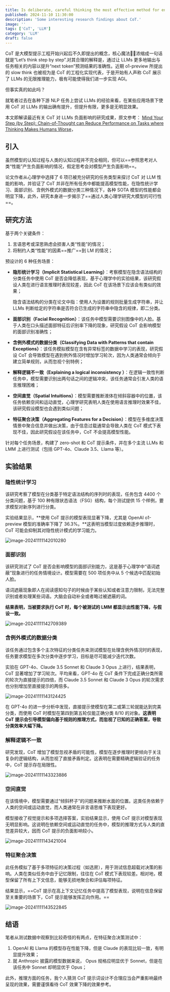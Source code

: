 ```yaml
---
title: Is deliberate, careful thinking the most effective method for enhancing LLMs?
published: 2024-11-10 11:30:00
description: 'Some interesting research findings about CoT.'
image: ''
tags: ['CoT', 'LLM']
category: 'LLM'
draft: false
---
```


CoT 是大模型提示工程开始兴起后不久即提出的概念，核心魔法🧙‍♀️浓缩成一句话就是“Let’s think step by step”.对其合理的解释是，通过让 LLMs 更多地输出与任务相关的内容以提升“next token”预测结果的准确性。近期 o1-preview 所提出的 slow think 也被视为是 CoT 的工程化实现代表，于是开始有人声称 CoT 展示了 LLMs 的无限推理能力，极有可能使得我们进一步实现 AGI。

但事实真的如此吗？

就笔者过去在各种下游 NLP 任务上尝试 LLMs 的经验来看，在某些应用场景下使用 CoT 对 LLMs 的输出确有提升，但提升有限，更多是无明显效果。

本文即解读最近有关 CoT 对 LLMs 负面影响的研究成果，原文参考： [Mind Your Step (by Step): Chain-of-Thought can Reduce Performance on Tasks where Thinking Makes Humans Worse](https://arxiv.org/abs/2410.21333)，

## 引入

虽然模型的认知过程与人类的认知过程并不完全相同，但可以==参照思考对人类“性能”产生负面影响的情况，假定思考会对模型产生负面影响==。

论文作者从心理学中选择了 6 项已被充分研究的任务类型来探讨 CoT 对 LLM 性能的影响，并验证了 CoT 并非在所有任务中都能提高模型性能，在隐性统计学习、面部识别、含例外模式的数据分类三种情况下，各种 SOTA 模型的性能都会明显下降，此外，研究本身进一步揭示了==通过人类心理学研究大模型的可行性==。

## 研究方法

基于两个关键条件：

1.   言语思考或深思熟虑会损害人类“性能”的情况；
2.   将制约人类“性能”的因素==推广==到 LM 的情况；

预设计的 6 种任务场景：

-   **隐形统计学习（Implicit Statistical Learning）**：考察模型在隐含语法结构的分类任务中使用 CoT 是否会降低表现，基于心理学中的实验结果，该研究假设人类在进行语言推理时表现较差，因此 CoT 在该场景下应该会有类似的效果；

    隐含语法结构的分类在论文中指：使用人为设置的规则批量生成字符串，并让 LLMs 判断给定的字符串是否符合已生成的字符串中隐含的规律，即二分类。

-   **面部识别（Facial Recognition）**：该任务中模型需要识别图像中的人脸。基于人类在口头描述面部特征后识别率下降的现象，研究假设 CoT 会影响模型的面部识别准确性；

-   **含例外模式的数据分类（Classifying Data with Patterns that contain Exceptions）**：该任务模拟模型在含有异常标签的数据中学习的表现，研究假设 CoT 会导致模型在遇到例外情况时增加学习轮次，因为人类通常会倾向于建立简单规则，从而忽视个别特例；

-   **解释逻辑不一致（Explaining a logical inconsistency ）**：在逻辑一致性判断任务中，模型需要识别出两句话之间的逻辑冲突，该任务通常会引发人类的语言推理困难；

-   **空间直觉（Spatial Intuitions）**：模型需要推断液体在倾斜容器中的位置，该任务依赖空间和运动直觉，心理学研究表明人类在使用语言推理时效果不佳，该研究假设模型也会遇到类似问题；

-   **特征聚合决策（Aggregating Features for a Decision）**：模型在多维度决策情景中聚合信息并做出决策，由于信息过载通常会导致人类在 CoT 模式下表现不佳，因此研究假设在该任务中，CoT 不会提高模型性能。

针对每个任务场景，构建了 zero-shot 和 CoT 提示条件，并在多个主流 LLMs 和 LMM 上进行测试（包括 GPT-4o、Claude 3.5、Llama 等）。

## 实验结果

### 隐性统计学习

该研究考察了模型在分类基于特定语法结构的序列时的表现，任务包含 4400 个分类问题，基于 100 种有限状态语法（FSG）结构，每个测试提供 15 个样例，要求模型对新序列进行分类。

实验结果显示，**使用 CoT 提示的模型表现显著下降，尤其是 OpenAI o1-preview 模型的准确率下降了 36.3%。**这表明当模型过度依赖逐步推理时，CoT 可能会抑制其对隐性统计模式的学习能力。

![image-20241111142010280](https://raw.githubusercontent.com/MasakiMu319/fuwari/main/src/assets/post-images/202411111420429.png)

### 面部识别

该研究测试了 CoT 是否会影响模型的面部识别能力，这是基于心理学中“语词遮蔽”现象进行的任务情境设计。模型需要在 500 项任务中从 5 个候选中匹配初始人脸。

语词遮蔽现象即人在阅读感知句子的时候由于某些认知或者注意力限制，无法完整识别或者处理某些词语。大脑会自动补全或者略过被遮蔽的词。

**结果表明，当被要求执行 CoT 时，每个被测试的 LMM 都显示出性能下降，与假设一致。**

![image-20241111142709389](https://raw.githubusercontent.com/MasakiMu319/fuwari/main/src/assets/post-images/202411111427470.png)

### 含例外模式的数据分类

该任务通过包含多个主次特征的分类任务来测试模型在处理含例外情况时的表现，任务要求模型在多次分类中逐步学习，目标是尽可能减少迭代次数。

实验在 GPT-4o、Claude 3.5 Sonnet 和 Claude 3 Opus 上进行，结果表明，CoT 显著增加了学习轮次。平均来看，GPT-4o 在 CoT 条件下完成正确分类所需的轮次为直接提示的四倍，而 Claude 3.5 Sonnet 和 Claude 3 Opus 的轮次需求也分别增加至直接提示的两倍多。

![image-20241111143124425](https://raw.githubusercontent.com/MasakiMu319/fuwari/main/src/assets/post-images/202411111431490.png)

在 GPT-4o 的进一步分析中发现，直接提示使模型在第二或第三轮就能达到完美分类，而使用 CoT 时模型在第四到第五轮仅能正确分类 8/10 的对象。**这表明 CoT 提示会引导模型偏向基于规则的推理方式，而忽视了已知的正确答案，导致分类效率大幅下降。**

### 解释逻辑不一致

研究发现，CoT 增加了模型忽视矛盾的可能性，模型在逐步推理时更倾向于关注复杂的逻辑结构，从而忽视了直接矛盾判定。这表明在需要精确逻辑验证的任务中，CoT 提示存在局限性。

![image-20241111143323886](https://raw.githubusercontent.com/MasakiMu319/fuwari/main/src/assets/post-images/202411111433956.png)

### 空间直觉

在该情境中，模型需要通过“倾斜杯子”的问题来推断水面的位置。这类任务依赖于人类的空间或运动直觉，而人类通常在非言语思维下表现更好。

模型接收了视觉提示和多项选择答案，实验结果显示，使用 CoT 提示对模型表现无明显影响。这说明在依赖空间或运动直觉的任务中，模型的推理方式与人类的直觉差异较大，因而 CoT 提示的负面影响较小。

![image-20241111143421004](https://raw.githubusercontent.com/MasakiMu319/fuwari/main/src/assets/post-images/202411111434068.png)

### 特征聚合决策

此任务模拟了基于多项特征的决策过程（如选房），用于测试信息超载对决策的影响。人类在类似任务中由于记忆限制，往往在 CoT 模式下表现较差。相对地，模型保留了所有上下文信息，能够无损地聚合和评估每项特征。

结果显示，==CoT 提示在高上下文记忆任务中提高了模型表现，说明在信息保留至关重要的场景下，CoT 提示能够发挥正向作用。==

![image-20241111143522845](https://raw.githubusercontent.com/MasakiMu319/fuwari/main/src/assets/post-images/202411111435913.png)

## 结语

笔者从测试数据中观察到比较奇怪的有两点，在特征聚合决策测试中：

1.    OpenAI 和 Llama 的模型存在性能下降，但是 Claude 的表现比较一致，有明显提升效果；
2.   就 Anthropic 披露的模型数据来说， Opus 规格应明显优于 Sonnet，但是在该任务中 Sonnet 却明显优于 Opus；

此外，推理方面的任务，我个人猜测 CoT 提示词设计不合理应当会严重影响最终呈现的效果，需要谨慎看待 CoT 效果下降的效果参考。